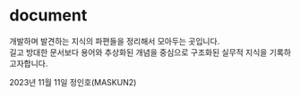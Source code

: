 # document
개발하며 발견하는 지식의 파편들을 정리해서 모아두는 곳입니다.  
길고 방대한 문서보다 용어와 추상화된 개념을 중심으로 구조화된 실무적 지식을 기록하고자합니다.

2023년 11월 11일 정인호(MASKUN2)

